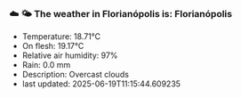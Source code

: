 ### ☁️ 🌤️  The weather in Florianópolis is: Florianópolis

- Temperature: 18.71°C
- On flesh: 19.17°C
- Relative air humidity: 97%
- Rain: 0.0 mm
- Description: Overcast clouds
- last updated: 2025-06-19T11:15:44.609235
